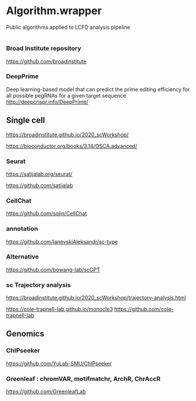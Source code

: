 # Algorithm.wrapper

Public algorithms applied to LCFD analysis pipeline

#
### Broad Institute repository
https://github.com/broadinstitute

### DeepPrime
Deep learning-based model that can predict the prime editing efficiency for all possible pegRNAs for a given target sequence
http://deepcrispr.info/DeepPrime/

## Single cell

https://broadinstitute.github.io/2020_scWorkshop/

https://bioconductor.org/books/3.14/OSCA.advanced/


### Seurat
https://satijalab.org/seurat/

https://github.com/satijalab

### CellChat
https://github.com/sqjin/CellChat

### annotation
https://github.com/IanevskiAleksandr/sc-type

### Alternative
https://github.com/bowang-lab/scGPT

### sc Trajectory analysis

https://broadinstitute.github.io/2020_scWorkshop/trajectory-analysis.html

https://cole-trapnell-lab.github.io/monocle3
https://github.com/cole-trapnell-lab

## Genomics

### ChIPseeker
https://github.com/YuLab-SMU/ChIPseeker

### Greenleaf : chromVAR, motifmatchr, ArchR, ChrAccR
https://github.com/GreenleafLab




